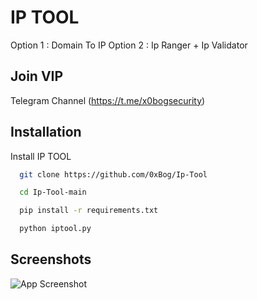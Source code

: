 
# IP TOOL

Option 1 : Domain To IP
Option 2 : Ip Ranger + Ip Validator


## Join VIP

Telegram Channel (https://t.me/x0bogsecurity)


## Installation

Install IP TOOL

```bash
  git clone https://github.com/0xBog/Ip-Tool

  cd Ip-Tool-main

  pip install -r requirements.txt

  python iptool.py
```

## Screenshots

![App Screenshot](https://i.ibb.co/LYD2R8k/241112-10h22m52s-screenshot.png)

